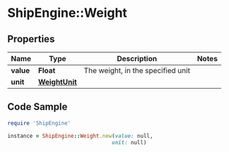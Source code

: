 # ShipEngine::Weight

## Properties

Name | Type | Description | Notes
------------ | ------------- | ------------- | -------------
**value** | **Float** | The weight, in the specified unit | 
**unit** | [**WeightUnit**](WeightUnit.md) |  | 

## Code Sample

```ruby
require 'ShipEngine'

instance = ShipEngine::Weight.new(value: null,
                                 unit: null)
```


